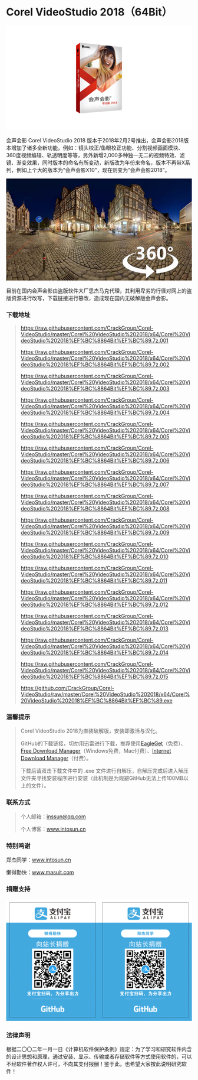 # Corel VideoStudio 2018（64Bit）

![](https://github.com/CrackGroup/Corel-VideoStudio/blob/img/img02.jpg?raw=true)

会声会影 Corel VideoStudio 2018 版本于2018年2月2号推出，会声会影2018版本增加了诸多全新功能，例如：镜头校正/鱼眼校正功能、分割视频画面模块、360度视频编辑、轨透明度等等，另外新增2,000多种独一无二的视频特效、滤镜、渐变效果，同时版本的命名有所变动，新版改为年份来命名，版本不再带X系列，例如上个大的版本为“会声会影X10”，现在则变为“会声会影2018”。

![](https://github.com/CrackGroup/Corel-VideoStudio/blob/img/img03.jpg?raw=true)

目前在国内会声会影由盗版软件大厂思杰马克代理，其利用卑劣的行径对网上的盗版资源进行改写，下载链接进行篡改，造成现在国内无破解版会声会影。

### 下载地址

> https://raw.githubusercontent.com/CrackGroup/Corel-VideoStudio/master/Corel%20VideoStudio%202018/x64/Corel%20VideoStudio%202018%EF%BC%8864Bit%EF%BC%89.7z.001
>
> https://raw.githubusercontent.com/CrackGroup/Corel-VideoStudio/master/Corel%20VideoStudio%202018/x64/Corel%20VideoStudio%202018%EF%BC%8864Bit%EF%BC%89.7z.002
>
> https://raw.githubusercontent.com/CrackGroup/Corel-VideoStudio/master/Corel%20VideoStudio%202018/x64/Corel%20VideoStudio%202018%EF%BC%8864Bit%EF%BC%89.7z.003
>
> https://raw.githubusercontent.com/CrackGroup/Corel-VideoStudio/master/Corel%20VideoStudio%202018/x64/Corel%20VideoStudio%202018%EF%BC%8864Bit%EF%BC%89.7z.004
>
> https://raw.githubusercontent.com/CrackGroup/Corel-VideoStudio/master/Corel%20VideoStudio%202018/x64/Corel%20VideoStudio%202018%EF%BC%8864Bit%EF%BC%89.7z.005
>
> https://raw.githubusercontent.com/CrackGroup/Corel-VideoStudio/master/Corel%20VideoStudio%202018/x64/Corel%20VideoStudio%202018%EF%BC%8864Bit%EF%BC%89.7z.006
>
> https://raw.githubusercontent.com/CrackGroup/Corel-VideoStudio/master/Corel%20VideoStudio%202018/x64/Corel%20VideoStudio%202018%EF%BC%8864Bit%EF%BC%89.7z.007
>
> https://raw.githubusercontent.com/CrackGroup/Corel-VideoStudio/master/Corel%20VideoStudio%202018/x64/Corel%20VideoStudio%202018%EF%BC%8864Bit%EF%BC%89.7z.008
>
> https://raw.githubusercontent.com/CrackGroup/Corel-VideoStudio/master/Corel%20VideoStudio%202018/x64/Corel%20VideoStudio%202018%EF%BC%8864Bit%EF%BC%89.7z.009
>
> https://raw.githubusercontent.com/CrackGroup/Corel-VideoStudio/master/Corel%20VideoStudio%202018/x64/Corel%20VideoStudio%202018%EF%BC%8864Bit%EF%BC%89.7z.010
>
> https://raw.githubusercontent.com/CrackGroup/Corel-VideoStudio/master/Corel%20VideoStudio%202018/x64/Corel%20VideoStudio%202018%EF%BC%8864Bit%EF%BC%89.7z.011
>
> https://raw.githubusercontent.com/CrackGroup/Corel-VideoStudio/master/Corel%20VideoStudio%202018/x64/Corel%20VideoStudio%202018%EF%BC%8864Bit%EF%BC%89.7z.012
>
> https://raw.githubusercontent.com/CrackGroup/Corel-VideoStudio/master/Corel%20VideoStudio%202018/x64/Corel%20VideoStudio%202018%EF%BC%8864Bit%EF%BC%89.7z.013
>
> https://raw.githubusercontent.com/CrackGroup/Corel-VideoStudio/master/Corel%20VideoStudio%202018/x64/Corel%20VideoStudio%202018%EF%BC%8864Bit%EF%BC%89.7z.014
>
> https://raw.githubusercontent.com/CrackGroup/Corel-VideoStudio/master/Corel%20VideoStudio%202018/x64/Corel%20VideoStudio%202018%EF%BC%8864Bit%EF%BC%89.7z.015
>
> https://github.com/CrackGroup/Corel-VideoStudio/raw/master/Corel%20VideoStudio%202018/x64/Corel%20VideoStudio%202018%EF%BC%8864Bit%EF%BC%89.exe

### 温馨提示

> Corel VideoStudio 2018为直装破解版，安装即激活与汉化。
>
> GitHub的下载链接，切勿用迅雷进行下载，推荐使用[EagleGet](http://www.eagleget.com/)（免费）、[Free Download Manager](https://www.freedownloadmanager.org/)（Windows免费，Mac付费）、[Internet Download Manager](http://www.internetdownloadmanager.com/)（付费）。
>
> 下载后请双击下载文件中的 .exe 文件进行自解压，自解压完成后进入解压文件夹寻找安装程序进行安装（此机制是为规避GitHub无法上传100MB以上的文件）。

### 联系方式

> 个人邮箱：inssun@qq.com
>
> 个人博客：www.intosun.cn

### 特别鸣谢

郑杰同学：www.intosun.cn

懒得勤快：www.masuit.com

### 捐赠支持

![](https://github.com/CrackGroup/Corel-VideoStudio/blob/img/%E7%AB%99%E9%95%BF%E6%8D%90%E8%B5%A0%EF%BC%88%E6%94%AF%E4%BB%98%E5%AE%9D%EF%BC%89.png?raw=true)

### 法律声明

根据二〇〇二年一月一日《计算机软件保护条例》规定：为了学习和研究软件内含的设计思想和原理，通过安装、显示、传输或者存储软件等方式使用软件的，可以不经软件著作权人许可，不向其支付报酬！鉴于此，也希望大家按此说明研究软件！